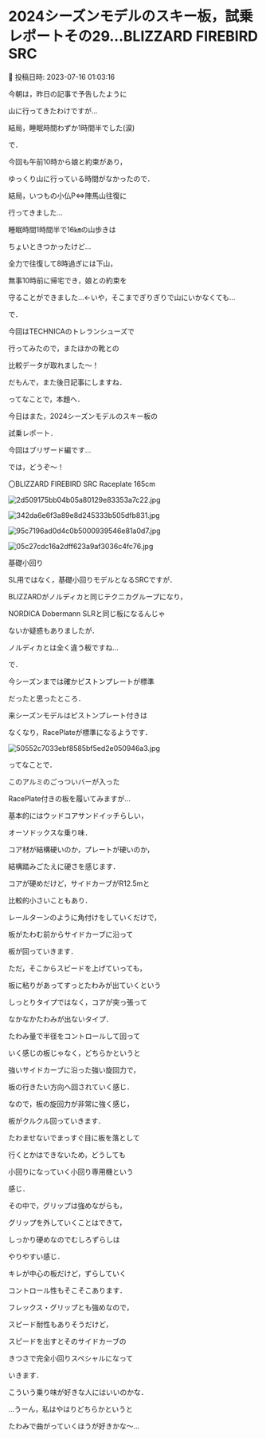 # 2024シーズンモデルのスキー板，試乗レポートその29…BLIZZARD FIREBIRD SRC

📅 投稿日時: 2023-07-16 01:03:16

今朝は，昨日の記事で予告したように


山に行ってきたわけですが…


結局，睡眠時間わずか1時間半でした(涙)





で．


今回も午前10時から娘と約束があり，


ゆっくり山に行っている時間がなかったので．


結局，いつもの小仏P⇔陣馬山往復に


行ってきました…





睡眠時間1時間半で16㎞の山歩きは


ちょいときつかったけど…


全力で往復して8時過ぎには下山，


無事10時前に帰宅でき，娘との約束を


守ることができました…←いや，そこまでぎりぎりで山にいかなくても…





で．


今回はTECHNICAのトレランシューズで


行ってみたので，またほかの靴との


比較データが取れました～！


だもんで，また後日記事にしますね．





ってなことで，本題へ．


今日はまた，2024シーズンモデルのスキー板の


試乗レポート．


今回はブリザード編です…





では，どうぞ～！[]()





〇BLIZZARD FIREBIRD SRC Raceplate 165cm







![2d509175bb04b05a80129e83353a7c22.jpg](images/2d509175bb04b05a80129e83353a7c22.jpg)









![342da6e6f3a89e8d245333b505dfb831.jpg](images/342da6e6f3a89e8d245333b505dfb831.jpg)









![95c7196ad0d4c0b5000939546e81a0d7.jpg](images/95c7196ad0d4c0b5000939546e81a0d7.jpg)









![05c27cdc16a2dff623a9af3036c4fc76.jpg](images/05c27cdc16a2dff623a9af3036c4fc76.jpg)







基礎小回り





SL用ではなく，基礎小回りモデルとなるSRCですが．


BLIZZARDがノルディカと同じテクニカグループになり，


NORDICA Dobermann SLRと同じ板になるんじゃ


ないか疑惑もありましたが．


ノルディカとは全く違う板ですね…





で．


今シーズンまでは確かピストンプレートが標準


だったと思ったところ．


来シーズンモデルはピストンプレート付きは


なくなり，RacePlateが標準になるようです．




![50552c7033ebf8585bf5ed2e050946a3.jpg](images/50552c7033ebf8585bf5ed2e050946a3.jpg)







ってなことで．


このアルミのごっついバーが入った


RacePlate付きの板を履いてみますが…





基本的にはウッドコアサンドイッチらしい，


オーソドックスな乗り味．


コア材が結構硬いのか，プレートが硬いのか，


結構踏みごたえに硬さを感じます．





コアが硬めだけど，サイドカーブがR12.5mと


比較的小さいこともあり．


レールターンのように角付けをしていくだけで，


板がたわむ前からサイドカーブに沿って


板が回っていきます．





ただ，そこからスピードを上げていっても，


板に粘りがあってすっとたわみが出ていくという


しっとりタイプではなく，コアが突っ張って


なかなかたわみが出ないタイプ．


たわみ量で半径をコントロールして回って


いく感じの板じゃなく，どちらかというと


強いサイドカーブに沿った強い旋回力で，


板の行きたい方向へ回されていく感じ．





なので，板の旋回力が非常に強く感じ，


板がクルクル回っていきます．


たわませないでまっすぐ目に板を落として


行くとかはできないため，どうしても


小回りになっていく小回り専用機という


感じ．





その中で，グリップは強めながらも，


グリップを外していくことはできて，


しっかり硬めなのでむしろずらしは


やりやすい感じ．


キレが中心の板だけど，ずらしていく


コントロール性もそこそこあります．





フレックス・グリップとも強めなので，


スピード耐性もありそうだけど，


スピードを出すとそのサイドカーブの


きつさで完全小回りスペシャルになって


いきます．





こういう乗り味が好きな人にはいいのかな．


…うーん，私はやはりどちらかというと


たわみで曲がっていくほうが好きかな～…
